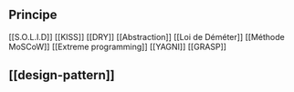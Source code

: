 ## Principe
[[S.O.L.I.D]]
[[KISS]]
[[DRY]]
[[Abstraction]]
[[Loi de Déméter]]
[[Méthode MoSCoW]]
[[Extreme programming]]
[[YAGNI]]
[[GRASP]]

## [[design-pattern]]
